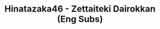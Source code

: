---
layout: videojs
title: Hinatazaka46 - Zettaiteki Dairokkan (Eng Subs)
description: >+
    Translation by @sasori39883522

    Director: Akira Kashida
    Choreographer: CRE8BOY
    Planner: Keita Gaikawa
    Producer: Hiroto Hashimoto (AOI Pro.),
    Kaneki Tokumura (Bitstar)
    Production: BitStar

    Lyrics：Akimoto Yasushi
    Music & Arrangement：SATORI shiraishi
id: DrDuTJ0MyJ9H
lang: en
subtitles: 日向坂46絶対的第六感.en.vtt
video_url: https://youtu.be/qUZagu-NL_s
thumbnail: https://i.ytimg.com/vi/qUZagu-NL_s/maxresdefault.jpg
plink: https://hinatacampaign.github.io/zettaiteki-dairokkan.html
---